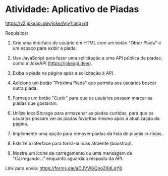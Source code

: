 # Atividade: Aplicativo de Piadas

https://v2.jokeapi.dev/joke/Any?lang=pt

Requisitos:

1. Crie uma interface de usuário em HTML com um botão "Obter Piada" e um espaço para exibir a piada.

2. Use JavaScript para fazer uma solicitação a uma API pública de piadas, como a JokeAPI (https://jokeapi.dev/).

3. Exiba a piada na página após a solicitação à API.

4. Adicione um botão "Próxima Piada" que permita aos usuários buscar outra piada.

5. Forneça um botão "Curtir" para que os usuários possam marcar as piadas que gostaram.

6. Utilize localStorage para armazenar as piadas curtidas, para que os usuários possam ver as piadas favoritas mesmo após a atualização da página.

7. Implemente uma opção para remover piadas da lista de piadas curtidas.

8. Estilize a interface para torná-la mais atraente (boostrap).

9. Mostre um ícone de carregamento ou uma mensagem de "Carregando..." enquanto aguarda a resposta da API.

Link para envio: https://forms.gle/aCJVVKiQnoZ9dLqY6
